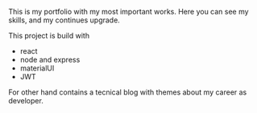 This is my portfolio with my most important works. Here you can see my skills, and my continues upgrade.

This project is build with

- react
- node and express
- materialUI
- JWT

For other hand contains a tecnical blog with themes about my career as developer.
